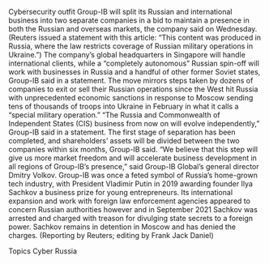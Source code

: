 Cybersecurity outfit Group-IB will split its Russian and international business into two separate companies in a bid to maintain a presence in both the Russian and overseas markets, the company said on Wednesday. (Reuters issued a statement with this article: “This content was produced in Russia, where the law restricts coverage of Russian military operations in Ukraine.”)
The company’s global headquarters in Singapore will handle international clients, while a “completely autonomous” Russian spin-off will work with businesses in Russia and a handful of other former Soviet states, Group-IB said in a statement.
The move mirrors steps taken by dozens of companies to exit or sell their Russian operations since the West hit Russia with unprecedented economic sanctions in response to Moscow sending tens of thousands of troops into Ukraine in February in what it calls a “special military operation.”
“The Russia and Commonwealth of Independent States (CIS) business from now on will evolve independently,” Group-IB said in a statement.
The first stage of separation has been completed, and shareholders’ assets will be divided between the two companies within six months, Group-IB said.
“We believe that this step will give us more market freedom and will accelerate business development in all regions of Group-IB’s presence,” said Group-IB Global’s general director Dmitry Volkov.
Group-IB was once a feted symbol of Russia’s home-grown tech industry, with President Vladimir Putin in 2019 awarding founder Ilya Sachkov a business prize for young entrepreneurs.
Its international expansion and work with foreign law enforcement agencies appeared to concern Russian authorities however and in September 2021 Sachkov was arrested and charged with treason for divulging state secrets to a foreign power.
Sachkov remains in detention in Moscow and has denied the charges.
(Reporting by Reuters; editing by Frank Jack Daniel)

Topics
Cyber
Russia
